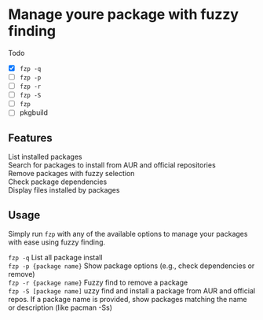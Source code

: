 # Manage youre package with fuzzy finding

Todo
- [x] `fzp -q`
- [ ] `fzp -p`
- [ ] `fzp -r`
- [ ] `fzp -S`
- [ ] `fzp`
- [ ] pkgbuild
## Features

  List installed packages  
  Search for packages to install from AUR and official repositories  
  Remove packages with fuzzy selection  
  Check package dependencies  
  Display files installed by packages  

## Usage

Simply run `fzp` with any of the available options to manage your packages with ease using fuzzy finding.  


`fzp -q` List all package install   
`fzp -p {package name}` Show package options (e.g., check dependencies or remove)  
`fzp -r {package name}`  Fuzzy find to remove a package  
`fzp -S [package name]` uzzy find and install a package from AUR and official repos. If a package name is provided, show packages matching the name or description (like pacman -Ss)   
